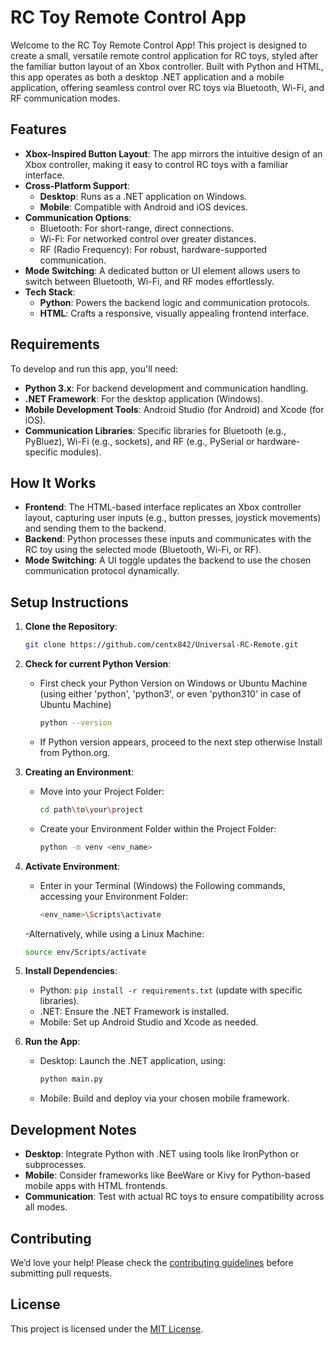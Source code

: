 # RC Toy Remote Control App

Welcome to the RC Toy Remote Control App! This project is designed to create a small, versatile remote control application for RC toys, styled after the familiar button layout of an Xbox controller. Built with Python and HTML, this app operates as both a desktop .NET application and a mobile application, offering seamless control over RC toys via Bluetooth, Wi-Fi, and RF communication modes.

## Features

- **Xbox-Inspired Button Layout**: The app mirrors the intuitive design of an Xbox controller, making it easy to control RC toys with a familiar interface.
- **Cross-Platform Support**:
  - **Desktop**: Runs as a .NET application on Windows.
  - **Mobile**: Compatible with Android and iOS devices.
- **Communication Options**:
  - Bluetooth: For short-range, direct connections.
  - Wi-Fi: For networked control over greater distances.
  - RF (Radio Frequency): For robust, hardware-supported communication.
- **Mode Switching**: A dedicated button or UI element allows users to switch between Bluetooth, Wi-Fi, and RF modes effortlessly.
- **Tech Stack**:
  - **Python**: Powers the backend logic and communication protocols.
  - **HTML**: Crafts a responsive, visually appealing frontend interface.

## Requirements

To develop and run this app, you'll need:

- **Python 3.x**: For backend development and communication handling.
- **.NET Framework**: For the desktop application (Windows).
- **Mobile Development Tools**: Android Studio (for Android) and Xcode (for iOS).
- **Communication Libraries**: Specific libraries for Bluetooth (e.g., PyBluez), Wi-Fi (e.g., sockets), and RF (e.g., PySerial or hardware-specific modules).

## How It Works

- **Frontend**: The HTML-based interface replicates an Xbox controller layout, capturing user inputs (e.g., button presses, joystick movements) and sending them to the backend.
- **Backend**: Python processes these inputs and communicates with the RC toy using the selected mode (Bluetooth, Wi-Fi, or RF).
- **Mode Switching**: A UI toggle updates the backend to use the chosen communication protocol dynamically.

## Setup Instructions

1. **Clone the Repository**:
   ```bash
   git clone https://github.com/centx842/Universal-RC-Remote.git
   ```
   
2. **Check for current Python Version**:
   - First check your Python Version on Windows or Ubuntu Machine (using either 'python', 'python3', or even 'python310' in case of Ubuntu Machine)
     ```bash
     python --version
     ```
   - If Python version appears, proceed to the next step otherwise Install from Python.org.
  
3. **Creating an Environment**: 
   - Move into your Project Folder:
     ```bash
     cd path\to\your\project
     ```
   - Create your Environment Folder within the Project Folder:
     ```bash
     python -m venv <env_name>
     ```

4. **Activate Environment**:
   - Enter in your Terminal (Windows) the Following commands, accessing your Environment Folder:
     ```bash
     <env_name>\Scripts\activate
     ```
   -Alternatively, while using a Linux Machine:
     ```bash
     source env/Scripts/activate
     ```
     
5. **Install Dependencies**:
   - Python: `pip install -r requirements.txt` (update with specific libraries).
   - .NET: Ensure the .NET Framework is installed.
   - Mobile: Set up Android Studio and Xcode as needed.
     
6. **Run the App**:
   - Desktop: Launch the .NET application, using:
     ```bash
     python main.py
     ```
   - Mobile: Build and deploy via your chosen mobile framework.

## Development Notes

- **Desktop**: Integrate Python with .NET using tools like IronPython or subprocesses.
- **Mobile**: Consider frameworks like BeeWare or Kivy for Python-based mobile apps with HTML frontends.
- **Communication**: Test with actual RC toys to ensure compatibility across all modes.

## Contributing

We’d love your help! Please check the [contributing guidelines](CONTRIBUTING.md) before submitting pull requests.

## License

This project is licensed under the [MIT License](LICENSE).
